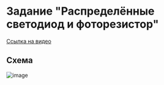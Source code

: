 # Задание "Распределённые светодиод и фоторезистор"

[Ссылка на видео](https://drive.google.com/drive/folders/1GvPy7_uF3y5iOjnjDU-bj4fVI-Dl3WUU?usp=sharing)

## Схема

![image](https://github.com/user-attachments/assets/e85012c8-6716-45ff-af82-632d9dd64aaa)
